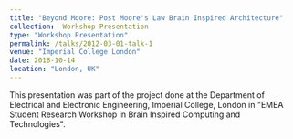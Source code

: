 ```yaml
---
title: "Beyond Moore: Post Moore's Law Brain Inspired Architecture"
collection:  Workshop Presentation
type: "Workshop Presentation"
permalink: /talks/2012-03-01-talk-1
venue: "Imperial College London"
date: 2018-10-14
location: "London, UK"
---
```


This presentation was part of the project done at the Department of Electrical and Electronic Engineering, Imperial College, London 
in "EMEA Student Research Workshop in Brain Inspired Computing and Technologies". 
